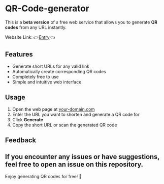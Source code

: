 # QR-Code-generator
This is a **beta version** of a free web service that allows you to generate **QR codes** from any URL instantly. 

Website Link: 👉[Entry](http://120.55.4.233/)👈

## Features

- Generate short URLs for any valid link
- Automatically create corresponding QR codes
- Completely free to use
- Simple and intuitive web interface

## Usage

1. Open the web page at [your-domain.com](http://your-domain.com)  
2. Enter the URL you want to shorten and generate a QR code for  
3. Click **Generate**  
4. Copy the short URL or scan the generated QR code  

## Feedback

If you encounter any issues or have suggestions, feel free to open an issue on this repository.
---
Enjoy generating QR codes for free! 🚀
